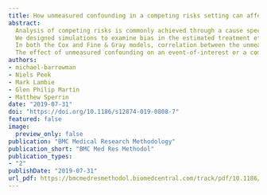 ```yaml
---
title: How unmeasured confounding in a competing risks setting can affect treatment effect estimates in observational studies
abstract:
  Analysis of competing risks is commonly achieved through a cause specific or a subdistribution framework using Cox or Fine & Gray models, respectively. The estimation of treatment effects in observational data is prone to unmeasured confounding which causes bias. There has been limited research into such biases in a competing risks framework.
  We designed simulations to examine bias in the estimated treatment effect under Cox and Fine & Gray models with unmeasured confounding present. We varied the strength of the unmeasured confounding (i.e. the unmeasured variable's effect on the probability of treatment and both outcome events) in different scenarios.
  In both the Cox and Fine & Gray models, correlation between the unmeasured confounder and the probability of treatment created biases in the same direction (upward/downward) as the effect of the unmeasured confounder on the event-of-interest. The association between correlation and bias is reversed if the unmeasured confounder affects the competing event. These effects are reversed for the bias on the treatment effect of the competing event and are amplified when there are uneven treatment arms.
  The effect of unmeasured confounding on an event-of-interest or a competing event should not be overlooked in observational studies as strong correlations can lead to bias in treatment effect estimates and therefore cause inaccurate results to lead to false conclusions. This is true for cause specific perspective, but moreso for a subdistribution perspective. This can have ramifications if real-world treatment decisions rely on conclusions from these biased results. Graphical visualisation to aid in understanding the systems involved and potential confounders/events leading to sensitivity analyses that assumes unmeasured confounders exists should be performed to assess the robustness of results.
authors:
- michael-barrowman
- Niels Peek
- Mark Lambie
- Glen Philip Martin
- Matthew Sperrin
date: "2019-07-31"
doi: "https://doi.org/10.1186/s12874-019-0808-7"
featured: false
image:
  preview_only: false
publication: "BMC Medical Research Methodology"
publication_short: "BMC Med Res Methodol"
publication_types:
- "2"
publishDate: "2019-07-31"
url_pdf: https://bmcmedresmethodol.biomedcentral.com/track/pdf/10.1186/s12874-019-0808-7
---
```

